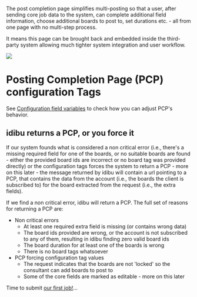 <p>The post completion page simplifies multi-posting so that a user, after sending core job data to the system, can complete additional field information, choose additional boards to post to, set durations etc. - all from one page with no multi-step process.</p>
<p>It means this page can be brought back and embedded inside the third-party system allowing much tighter system integration and user workflow.</p>
<img src="http://idibu.com/images/PCP.png"/>
<h1>Posting Completion Page (PCP) configuration Tags</h1>
<p>See <a href="https://github.com/oneworldmarket/idibu-api/blob/master/posting-api/vars.md" target="_blank">Configuration field variables</a> to check how you can adjust PCP's behavior.</p>
<h2>idibu returns a PCP, or you force it</h2>
<p>If our system founds what is considered a non critical error (i.e., there&#39;s a missing required field for one of the boards, or no suitable boards are found - either the provided board ids are incorrect or no board tag was provided directly) or the configuration tags forces the system to return a PCP - more on this later - the message returned by idibu will contain a url pointing to a PCP, that contains the data from the account (i.e., the boards the client is subscribed to) for the board extracted from the request (i.e., the extra fields).</p>
<p>If we find a non critical error, idibu will return a PCP. The full set of reasons for returning a PCP are:</p>
<ul>
	<li>Non critical errors
		<ul>
			<li>At least one required extra field is missing (or contains wrong data)</li>
			<li>The board ids provided are wrong, or the account is not subscribed to any of them, resulting in idibu finding zero valid board ids</li>
			<li>The board duration for at least one of the boards is wrong</li>
			<li>There is no board tags whatsoever</li>
		</ul>
	</li>
	<li>PCP forcing configuration tag values
		<ul>
			<li>The request indicates that the boards are not &#39;locked&#39; so the consultant can add boards to post to</li>
			<li>Some of the core fields are marked as editable - more on this later</li>
		</ul>
	</li>
</ul>
Time to submit <a href="https://github.com/oneworldmarket/idibu-api/blob/master/posting-api/sub-and-resp.md">our first job!</a>...
